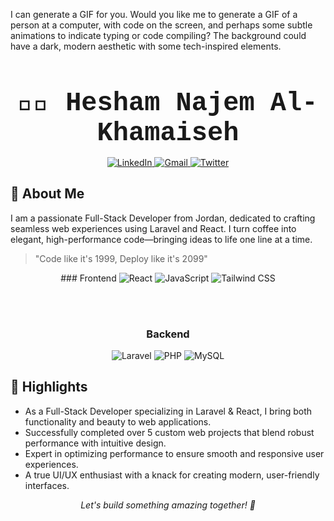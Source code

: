 <div align="center">
  <!-- Image Request -->
</div>

I can generate a GIF for you. Would you like me to generate a GIF of a person at a computer, with code on the screen, and perhaps some subtle animations to indicate typing or code compiling? The background could have a dark, modern aesthetic with some tech-inspired elements.

<div align="center">
  <h1 style="margin-bottom: 0.2em; font-size: 3em; font-family: 'Courier New', monospace;">👨‍💻 Hesham Najem Al-Khamaiseh</h1>

  <p>
    <a href="https://linkedin.com/in/hesham-najem">
      <img src="https://img.shields.io/badge/LinkedIn-0077B5?style=for-the-badge&logo=linkedin&logoColor=white" alt="LinkedIn">
    </a>
    <a href="mailto:heshamnajem4@gmail.com">
      <img src="https://img.shields.io/badge/Gmail-D14836?style=for-the-badge&logo=gmail&logoColor=white" alt="Gmail">
    </a>
    <a href="https://twitter.com/HeshamNajem4">
      <img src="https://img.shields.io/badge/Twitter-1DA1F2?style=for-the-badge&logo=twitter&logoColor=white" alt="Twitter">
    </a>
  </p>
</div>

## 🚀 About Me

I am a passionate Full-Stack Developer from Jordan, dedicated to crafting seamless web experiences using Laravel and React. I turn coffee into elegant, high-performance code—bringing ideas to life one line at a time.

> "Code like it's 1999, Deploy like it's 2099"

<div align="center">
  ### Frontend
  <img src="https://img.shields.io/badge/React-20232A?style=for-the-badge&logo=react&logoColor=61DAFB" alt="React">
  <img src="https://img.shields.io/badge/JavaScript-F7DF1E?style=for-the-badge&logo=javascript&logoColor=black" alt="JavaScript">
  <img src="https://img.shields.io/badge/Tailwind_CSS-38B2AC?style=for-the-badge&logo=tailwind-css&logoColor=white" alt="Tailwind CSS">

  <br><br>

  ### Backend
  <img src="https://img.shields.io/badge/Laravel-FF2D20?style=for-the-badge&logo=laravel&logoColor=white" alt="Laravel">
  <img src="https://img.shields.io/badge/PHP-777BB4?style=for-the-badge&logo=php&logoColor=white" alt="PHP">
  <img src="https://img.shields.io/badge/MySQL-00000F?style=for-the-badge&logo=mysql&logoColor=white" alt="MySQL">
</div>

## 🎯 Highlights

-   As a Full-Stack Developer specializing in Laravel & React, I bring both functionality and beauty to web applications.
-   Successfully completed over 5 custom web projects that blend robust performance with intuitive design.
-   Expert in optimizing performance to ensure smooth and responsive user experiences.
-   A true UI/UX enthusiast with a knack for creating modern, user-friendly interfaces.

<div align="center">
  <em>Let's build something amazing together! 🚀</em>
</div>
